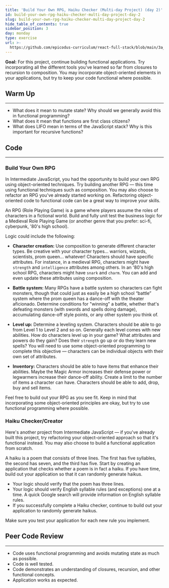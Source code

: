 ```yaml
---
title: 'Build Your Own RPG, Haiku Checker (Multi-day Project) (day 2)'
id: build-your-own-rpg-haiku-checker-multi-day-project-day-2
slug: build-your-own-rpg-haiku-checker-multi-day-project-day-2
hide_table_of_contents: true
sidebar_position: 3
day: monday
type: exercise
url: >-
  https://github.com/epicodus-curriculum/react-full-stack/blob/main/3a_classwork_rpg_haiku_checker.md
---
```


**Goal:** For this project, continue building functional applications. Try incorporating all the different tools you've learned so far from closures to recursion to composition. You may incorporate object-oriented elements in your applications, but try to keep your code functional where possible.

## Warm Up
---

* What does it mean to mutate state? Why should we generally avoid this in functional programming?
* What does it mean that functions are first class citizens? 
* What does LIFO mean in terms of the JavaScript stack? Why is this important for recursive functions?

## Code
---

### Build Your Own RPG

In Intermediate JavaScript, you had the opportunity to build your own RPG using object-oriented techniques. Try building another RPG — this time using functional techniques such as composition. You may also choose to refactor an RPG you've already started working on. Refactoring object-oriented code to functional code can be a great way to improve your skills.

An RPG (Role Playing Game) is a game where players assume the roles of characters in a fictional world. Build and fully unit test the business logic for a Medieval Role Playing Game (or another genre that you prefer: sci-fi, cyberpunk, '80's high school).

Logic could include the following:

* **Character creation:** Use composition to generate different character types. Be creative with your character types... warriors, wizards, scientists, prom queen... whatever! Characters should have specific attributes. For instance, in a medieval RPG, characters might have `strength` and `intelligence` attributes among others. In an '80's high school RPG, characters might have `snark` and `charm`. You can add and even update these attributes using composition.

* **Battle system:** Many RPGs have a battle system so characters can fight monsters, though that could just as easily be a high school “battle” system where the prom queen has a dance-off with the theater aficionado. Determine conditions for "winning" a battle, whether that's defeating monsters (with swords and spells doing damage), accumulating dance-off style points, or any other system you think of.

* **Level up:** Determine a leveling system. Characters should be able to go from Level 1 to Level 2 and so on. Generally each level comes with new abilities. How do characters level up in your game? What attributes and powers do they gain? Does their `strength` go up or do they learn new spells? You will need to use some object-oriented programming to complete this objective — characters can be individual objects with their own set of attributes.

* **Inventory:** Characters should be able to have items that enhance their abilities. Maybe the Magic Armor increases their defense power or legwarmers increase their dance-off ability. Create a limit to the number of items a character can have. Characters should be able to add, drop, buy and sell items.

Feel free to build out your RPG as you see fit. Keep in mind that incorporating some object-oriented principles are okay, but try to use functional programming where possible.

### Haiku Checker/Creator

Here's another project from Intermediate JavaScript — if you've already built this project, try refactoring your object-oriented approach so that it's functional instead. You may also choose to build a functional application from scratch.

A haiku is a poem that consists of three lines. The first has five syllables, the second has seven, and the third has five. Start by creating an application that checks whether a poem is in fact a haiku. If you have time, build out your application so that it can randomly generate haikus.

* Your logic should verify that the poem has three lines.
* Your logic should verify English syllable rules (and exceptions) one at a time. A quick Google search will provide information on English syllable rules.
* If you successfully complete a Haiku checker, continue to build out your application to randomly generate haikus.

Make sure you test your application for each new rule you implement.


## Peer Code Review
---

* Code uses functional programming and avoids mutating state as much as possible.
* Code is well tested.
* Code demonstrates an understanding of closures, recursion, and other functional concepts.
* Application works as expected.